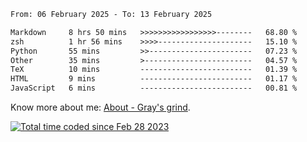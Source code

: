 <!--START_SECTION:waka-->

```txt
From: 06 February 2025 - To: 13 February 2025

Markdown     8 hrs 50 mins   >>>>>>>>>>>>>>>>>--------   68.80 %
zsh          1 hr 56 mins    >>>>---------------------   15.10 %
Python       55 mins         >>-----------------------   07.23 %
Other        35 mins         >------------------------   04.57 %
TeX          10 mins         -------------------------   01.39 %
HTML         9 mins          -------------------------   01.17 %
JavaScript   6 mins          -------------------------   00.81 %
```

<!--END_SECTION:waka-->

<!-- [![grayxu's github stats](https://github-readme-stats.vercel.app/api?username=grayxu&count_private=true&show_icons=true)](https://github.com/grayxu) -->

Know more about me: [About - Gray's grind](https://www.grayxu.cn/).
<p align="left">
  <a href="https://wakatime.com/@c69eb31e-43a1-463f-8968-c3449e386f57"><img src="https://wakatime.com/badge/user/c69eb31e-43a1-463f-8968-c3449e386f57.svg" title="Total time coded since Feb 28 2023" /></a>
</p>

